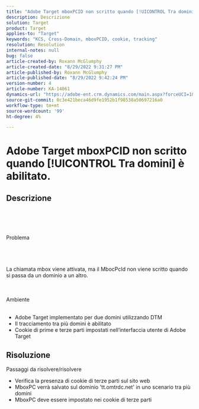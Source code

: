 ```yaml
---
title: "Adobe Target mboxPCID non scritto quando [!UICONTROL Tra domini] è abilitato."
description: Descrizione
solution: Target
product: Target
applies-to: "Target"
keywords: "KCS, Cross-Domain, mboxPCID, cookie, tracking"
resolution: Resolution
internal-notes: null
bug: false
article-created-by: Roxann McGlumphy
article-created-date: "8/29/2022 9:31:27 PM"
article-published-by: Roxann McGlumphy
article-published-date: "8/29/2022 9:42:24 PM"
version-number: 4
article-number: KA-14061
dynamics-url: "https://adobe-ent.crm.dynamics.com/main.aspx?forceUCI=1&pagetype=entityrecord&etn=knowledgearticle&id=003243eb-e127-ed11-9db1-002248086d3d"
source-git-commit: 0c3e421beca46d9fe1952b1f98538a50697216a0
workflow-type: tm+mt
source-wordcount: '99'
ht-degree: 4%

---
```


# Adobe Target mboxPCID non scritto quando [!UICONTROL Tra domini] è abilitato.

## Descrizione

<br><br><br><br>Problema<br><br><br><br><br>
La chiamata mbox viene attivata, ma il MbocPcId non viene scritto quando si passa da un dominio a un altro.


<br><br>Ambiente<br><br>
- Adobe Target implementato per due domini utilizzando DTM
- Il tracciamento tra più domini è abilitato
- Cookie di prime e terze parti impostati nell’interfaccia utente di Adobe Target



## Risoluzione

Passaggi da risolvere/risolvere
- Verifica la presenza di cookie di terze parti sul sito web
- MboxPC verrà salvato sul dominio &#39;tt.omtrdc.net&#39; in uno scenario tra più domini
- MboxPC deve essere impostato nei cookie di terze parti





